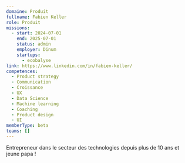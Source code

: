 ```yaml
---
domaine: Produit
fullname: Fabien Keller
role: Produit
missions:
  - start: 2024-07-01
    end: 2025-07-01
    status: admin
    employer: Dinum
    startups:
      - ecobalyse
link: https://www.linkedin.com/in/fabien-keller/
competences:
  - Product strategy
  - Communication
  - Croissance
  - UX
  - Data Science
  - Machine learning
  - Coaching
  - Product design
  - UI
memberType: beta
teams: []
---
```

Entrepreneur dans le secteur des technologies depuis plus de 10 ans et jeune papa ! 
